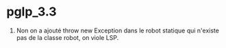 # pglp_3.3

1. Non on a ajouté throw new Exception dans le robot statique qui n'existe pas de la classe robot, on viole LSP.